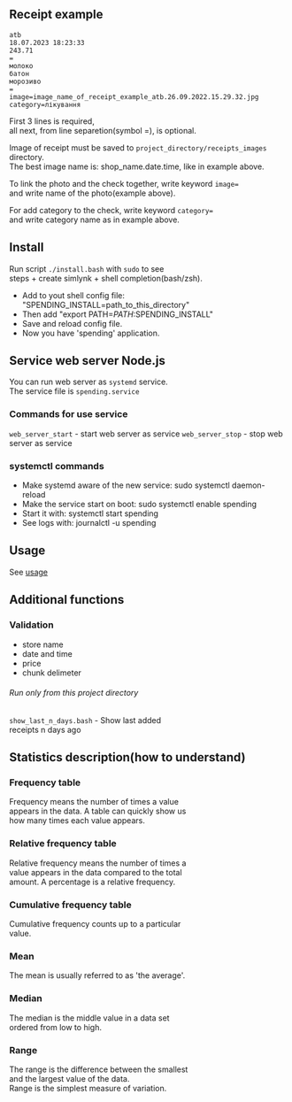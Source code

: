 ## Receipt example

```
atb
18.07.2023 18:23:33
243.71
=
молоко
батон
морозиво
=
image=image_name_of_receipt_example_atb.26.09.2022.15.29.32.jpg
category=лікування
```

First 3 lines is required,  
all next, from line separetion(symbol =), is optional.

Image of receipt must be saved to
`project_directory/receipts_images` directory.  
The best image name is: shop_name.date.time,
like in example above.

To link the photo and the check together, write keyword `image=`  
and write name of the photo(example above).

For add category to the check, write keyword `category=`  
and write category name as in example above.

## Install

Run script `./install.bash` with `sudo` to see  
steps + create simlynk + shell completion(bash/zsh).

- Add to yout shell config file:  
  "SPENDING_INSTALL=path_to_this_directory"
- Then add "export PATH=$PATH:$SPENDING_INSTALL"
- Save and reload config file.
- Now you have 'spending' application.

## Service web server Node.js

You can run web server as `systemd` service.  
The service file is `spending.service`

### Commands for use service

`web_server_start` - start web server as service
`web_server_stop`  - stop web server as service

### systemctl commands

- Make systemd aware of the new service: sudo systemctl daemon-reload
- Make the service start on boot: sudo systemctl enable spending
- Start it with: systemctl start spending
- See logs with: journalctl -u spending

## Usage

See [usage](usage.md)

## Additional functions

### Validation

- store name
- date and time
- price
- chunk delimeter

###### Run only from this project directory

`show_last_n_days.bash` - Show last added  
receipts n days ago

## Statistics description(how to understand)

### Frequency table

Frequency means the number of times a value  
appears in the data. A table can quickly show us  
how many times each value appears.

### Relative frequency table

Relative frequency means the number of times a  
value appears in the data compared to the total  
amount. A percentage is a relative frequency.

### Cumulative frequency table

Cumulative frequency counts up to a particular  
value.

### Mean

The mean is usually referred to as 'the average'.

### Median

The median is the middle value in a data set  
ordered from low to high.

### Range

The range is the difference between the smallest  
and the largest value of the data.  
Range is the simplest measure of variation.
